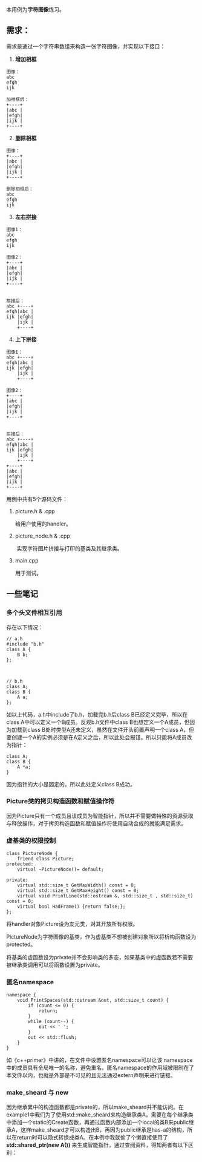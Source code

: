 

本用例为**字符图像**练习。



## 需求：

需求是通过一个字符串数组来构造一张字符图像，并实现以下接口：

1. **增加相框**

```
图像：
abc 
efgh
ijk  

加相框后：
+----+
|abc |
|efgh|
|ijk |
+----+
```

2. **删除相框**

```
图像：
+----+
|abc |
|efgh|
|ijk |
+----+

删除相框后：
abc 
efgh
ijk  
```

3. **左右拼接**

```
图像1：
abc 
efgh
ijk  

图像2：
+----+
|abc |
|efgh|
|ijk |
+----+


拼接后：
abc +----+
efgh|abc |
ijk |efgh|
    |ijk |
    +----+
```

4. **上下拼接**

```
图像1：
abc +----+
efgh|abc |
ijk |efgh|
    |ijk |
    +----+

图像2：
+----+
|abc |
|efgh|
|ijk |
+----+


拼接后：
abc +----+
efgh|abc |
ijk |efgh|
    |ijk |
    +----+
+----+
|abc |
|efgh|
|ijk |
+----+
```



用例中共有5个源码文件：

1. picture.h & .cpp
   
   给用户使用的handler。

2. picture_node.h & .cpp

       实现字符图片拼接与打印的基类及其继承类。

3. main.cpp
   
   用于测试。



## 一些笔记

### 多个头文件相互引用

存在以下情况：

```
// a.h
#include "b.h"
class A {
    B b;
};



// b.h
class A;
class B {
    A a;
};
```

如以上代码，a.h中include了b.h，加载完b.h后class B已经定义完毕，所以在class A中可以定义一个B成员。反观b.h文件中class B也想定义一个A成员，但因为加载到class B处时类型A还未定义，虽然在文件开头前置声明一个class A，但要创建一个A的实例必须是在A定义之后，所以此处会报错。所以只能将A成员改为指针：

```
class A;
class B {
    A *a;
}
```

因为指针的大小是固定的，所以此处定义class B成功。



### Picture类的拷贝构造函数和赋值操作符

因为Picture只有一个成员且该成员为智能指针，所以并不需要做特殊的资源获取与释放操作，对于拷贝构造函数和赋值操作符使用自动合成的就能满足需求。



### 虚基类的权限控制

```
class PictureNode {
    friend class Picture;
protected:
    virtual ~PictureNode()= default;

private:
    virtual std::size_t GetMaxWidth() const = 0;
    virtual std::size_t GetMaxHeight() const = 0;
    virtual void PrintLine(std::ostream &, std::size_t , std::size_t) const = 0;
    virtual bool HadFrame() {return false;};
};
```

将handler对象Picture设为友元类，对其开放所有权限。

PictureNode为字符图像的基类，作为虚基类不想被创建对象所以将析构函数设为protected。

将基类的虚函数设为private并不会影响类的多态，如果基类中的虚函数若不需要被继承类调用可以将函数设置为private。



### 匿名namespace

```
namespace {
    void PrintSpaces(std::ostream &out, std::size_t count) {
        if (count <= 0) {
            return;
        }
        while (count--) {
            out << ' ';
        }
        out << std::flush;
    }
}
```

如《c++primer》中讲的，在文件中设置匿名namespace可以让该 namespace 中的成员具有全局唯一的名称，避免重名。匿名namespace的作用域被限制在了本文件以内，也就是外部是不可见的且无法通过extern声明来进行链接。



### make_sheard 与 new

因为继承累中的构造函数都是private的，所以make_sheard并不能访问。在example1中我们为了使用std::make_sheard来构造继承类A，需要在每个继承类中添加一个static的Create函数，再通过函数内部添加一个local的类B来public继承A，这样make_sheard才可以构造出B，再因为public继承是has-a的结构，所以在return时可以隐式转换成类A。在本例中我就偷了个懒直接使用了 **std::shared_ptr<A>(new A())** 来生成智能指针，通过查阅资料，得知两者有以下区别：
